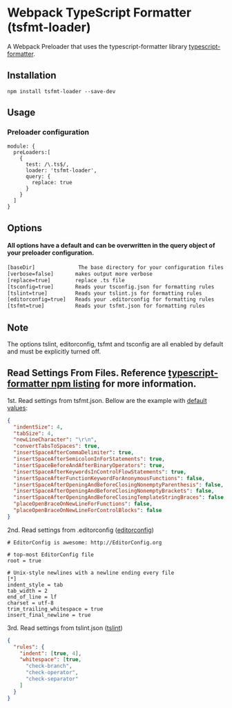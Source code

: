 # Webpack TypeScript Formatter (tsfmt-loader)

A Webpack Preloader that uses the typescript-formatter library  [typescript-formatter](https://www.npmjs.com/package/typescript-formatter).

## Installation

```npm install tsfmt-loader --save-dev```

## Usage

### Preloader configuration

```
module: {
  preLoaders:[
    {
      test: /\.ts$/,
      loader: 'tsfmt-loader',
      query: {
        replace: true
      }
    }
  ]
}
```

## Options
#### All options have a default and can be overwritten in the query object of your preloader configuration.
 ```bash
 [baseDir]              The base directory for your configuration files
 [verbose=false]       makes output more verbose
 [replace=true]        replace .ts file
 [tsconfig=true]       Reads your tsconfig.json for formatting rules
 [tslint=true]         Reads your tslint.js for formatting rules
 [editorconfig=true]   Reads your .editorconfig for formatting rules
 [tsfmt=true]          Reads your tsfmt.json for formatting rules


 ```

## Note
The options tslint, editorconfig, tsfmt and tsconfig are all enabled by default and must be explicitly turned off.

## Read Settings From Files.  Reference [typescript-formatter npm listing](https://www.npmjs.com/package/typescript-formatter) for more information.

1st. Read settings from tsfmt.json. Bellow are the example with [default values](https://github.com/vvakame/typescript-formatter/blob/master/lib/utils.ts):

```json
{
  "indentSize": 4,
  "tabSize": 4,
  "newLineCharacter": "\r\n",
  "convertTabsToSpaces": true,
  "insertSpaceAfterCommaDelimiter": true,
  "insertSpaceAfterSemicolonInForStatements": true,
  "insertSpaceBeforeAndAfterBinaryOperators": true,
  "insertSpaceAfterKeywordsInControlFlowStatements": true,
  "insertSpaceAfterFunctionKeywordForAnonymousFunctions": false,
  "insertSpaceAfterOpeningAndBeforeClosingNonemptyParenthesis": false,
  "insertSpaceAfterOpeningAndBeforeClosingNonemptyBrackets": false,
  "insertSpaceAfterOpeningAndBeforeClosingTemplateStringBraces": false,
  "placeOpenBraceOnNewLineForFunctions": false,
  "placeOpenBraceOnNewLineForControlBlocks": false
}

```

2nd. Read settings from .editorconfig ([editorconfig](http://editorconfig.org/))

```text
# EditorConfig is awesome: http://EditorConfig.org

# top-most EditorConfig file
root = true

# Unix-style newlines with a newline ending every file
[*]
indent_style = tab
tab_width = 2
end_of_line = lf
charset = utf-8
trim_trailing_whitespace = true
insert_final_newline = true
```

3rd. Read settings from tslint.json ([tslint](https://www.npmjs.org/package/tslint))

```json
{
  "rules": {
    "indent": [true, 4],
    "whitespace": [true,
      "check-branch",
      "check-operator",
      "check-separator"
    ]
  }
}
```
